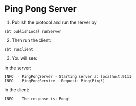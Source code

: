 # Ping Pong Server

1) Publish the protocol and run the server by:

```
sbt publishLocal runServer
```


2) Then run the client:

```
sbt runClient
```

3) You will see:

In the server:

```
INFO  - PingPongServer - Starting server at localhost:9111
INFO  - PingPongService - Request: Ping(Ping!)
```

In the client:

```
INFO  - The response is: Pong!
```